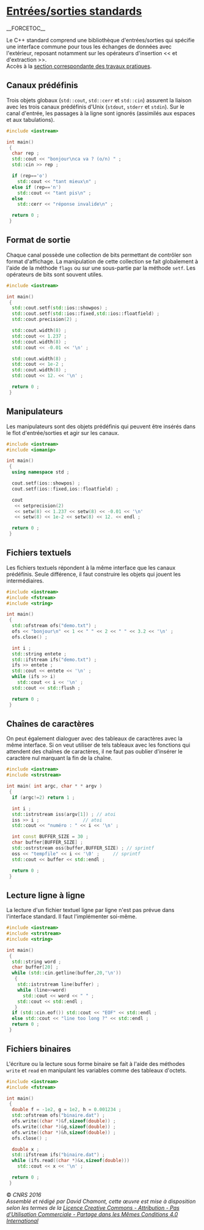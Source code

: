 # [Entrées/sorties standards](TheorieClassique "wikilink")

\_\_FORCETOC\_\_

Le C++ standard comprend une bibliothèque d'entrées/sorties qui spécifie une interface commune pour tous les échanges de données avec l'extérieur, reposant notamment sur les opérateurs d'insertion \<\< et d'extraction \>\>.  
Accès à la [section correspondante des travaux pratiques](TpEntreesSortiesStandards "wikilink").

## Canaux prédéfinis

Trois objets globaux (`std::cout`, `std::cerr` et `std::cin`) assurent la liaison avec les trois canaux prédéfinis d'Unix (`stdout`, `stderr` et `stdin`). Sur le canal d'entrée, les passages à la ligne sont ignorés (assimilés aux espaces et aux tabulations).

``` cpp
#include <iostream>

int main()
 {
  char rep ;
  std::cout << "bonjour\nca va ? (o/n) " ;           
  std::cin >> rep ;           

  if (rep=='o')
    std::cout << "tant mieux\n" ;           
  else if (rep=='n')
    std::cout << "tant pis\n" ;           
  else
    std::cerr << "réponse invalide\n" ;           

  return 0 ;
 }
```

## Format de sortie

Chaque canal possède une collection de bits permettant de contrôler son format d'affichage. La manipulation de cette collection se fait globalement à l'aide de la méthode `flags` ou sur une sous-partie par la méthode `setf`. Les opérateurs de bits sont souvent utiles.

``` cpp
#include <iostream>

int main()
 {
  std::cout.setf(std::ios::showpos) ;
  std::cout.setf(std::ios::fixed,std::ios::floatfield) ;
  std::cout.precision(2) ;

  std::cout.width(8) ;
  std::cout << 1.237 ;           
  std::cout.width(8) ;
  std::cout << -0.01 << '\n' ;          

  std::cout.width(8) ;
  std::cout << 1e-2 ;           
  std::cout.width(8) ;
  std::cout << 12. << '\n' ;          

  return 0 ;
 }
```

## Manipulateurs

Les manipulateurs sont des objets prédéfinis qui peuvent être insérés dans le flot d'entrée/sorties et agir sur les canaux.

``` cpp
#include <iostream>
#include <iomanip>

int main()
 {
  using namespace std ;

  cout.setf(ios::showpos) ;
  cout.setf(ios::fixed,ios::floatfield) ;

  cout
   << setprecision(2)           
   << setw(8) << 1.237 << setw(8) << -0.01 << '\n'       
   << setw(8) << 1e-2 << setw(8) << 12. << endl ;       

  return 0 ;
 }
```

## Fichiers textuels

Les fichiers textuels répondent à la même interface que les canaux prédéfinis. Seule différence, il faut construire les objets qui jouent les intermédiaires.

``` cpp
#include <iostream>
#include <fstream>
#include <string>

int main()
 {
  std::ofstream ofs("demo.txt") ;
  ofs << "bonjour\n" << 1 << " " << 2 << " " << 3.2 << '\n' ;     
  ofs.close() ;

  int i ;
  std::string entete ;
  std::ifstream ifs("demo.txt") ;
  ifs >> entete ;           
  std::cout << entete << '\n' ;          
  while (ifs >> i)           
    std::cout << i << '\n' ;          
  std::cout << std::flush ;           

  return 0 ;
 }
```

## Chaînes de caractères

On peut également dialoguer avec des tableaux de caractères avec la même interface. Si on veut utiliser de tels tableaux avec les fonctions qui attendent des chaînes de caractères, il ne faut pas oublier d'insérer le caractère nul marquant la fin de la chaîne.

``` cpp
#include <iostream>
#include <strstream>

int main( int argc, char * * argv )
 {
  if (argc!=2) return 1 ;

  int i ;
  std::istrstream iss(argv[1]) ; // atoi
  iss >> i ;                // atoi           
  std::cout << "numéro : " << i << '\n' ;         

  int const BUFFER_SIZE = 30 ;
  char buffer[BUFFER_SIZE] ;
  std::ostrstream oss(buffer,BUFFER_SIZE) ; // sprintf
  oss << "tempfile" << i << '\0' ;     // sprintf         
  std::cout << buffer << std::endl ;          

  return 0 ;
 }
```

## Lecture ligne à ligne

La lecture d'un fichier textuel ligne par ligne n'est pas prévue dans l'interface standard. Il faut l'implémenter soi-même.

``` cpp
#include <iostream>
#include <strstream>
#include <string>

int main()
 {
  std::string word ;
  char buffer[20] ;
  while (std::cin.getline(buffer,20,'\n'))
   {
    std::istrstream line(buffer) ;
    while (line>>word)
      std::cout << word << " " ;          
    std::cout << std::endl ;           
   }
  if (std::cin.eof()) std::cout << "EOF" << std::endl ;          
  else std::cout << "line too long ?" << std::endl ;          
  return 0 ;
 }
```

## Fichiers binaires

L'écriture ou la lecture sous forme binaire se fait à l'aide des méthodes `write` et `read` en manipulant les variables comme des tableaux d'octets.

``` cpp
#include <iostream>
#include <fstream>

int main()
 {
  double f = -1e2, g = 1e2, h = 0.001234 ;
  std::ofstream ofs("binaire.dat") ;
  ofs.write((char *)&f,sizeof(double)) ;
  ofs.write((char *)&g,sizeof(double)) ;
  ofs.write((char *)&h,sizeof(double)) ;
  ofs.close() ;

  double x ;
  std::ifstream ifs("binaire.dat") ;
  while (ifs.read((char *)&x,sizeof(double)))
    std::cout << x << '\n' ;          

  return 0 ;
 }
```

  
  
© *CNRS 2016*  
*Assemblé et rédigé par David Chamont, cette œuvre est mise à disposition selon les termes de la [Licence Creative Commons - Attribution - Pas d’Utilisation Commerciale - Partage dans les Mêmes Conditions 4.0 International](http://creativecommons.org/licenses/by-nc-sa/4.0/)*
